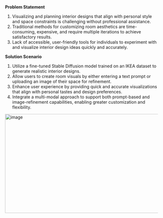 **Problem Statement**
1. Visualizing and planning interior designs that align with personal style and space constraints is challenging without professional assistance.
2. Traditional methods for customizing room aesthetics are time-consuming, expensive, and require multiple iterations to achieve satisfactory results.
3. Lack of accessible, user-friendly tools for individuals to experiment with and visualize interior design ideas quickly and accurately.

**Solution Scenario**
1. Utilize a fine-tuned Stable Diffusion model trained on an IKEA dataset to generate realistic interior designs.
2. Allow users to create room visuals by either entering a text prompt or uploading an image of their space for refinement.
3. Enhance user experience by providing quick and accurate visualizations that align with personal tastes and design preferences.
4. Integrate a multi-modal approach to support both prompt-based and image-refinement capabilities, enabling greater customization and flexibility.

<img width="652" height="327" alt="image" src="https://github.com/user-attachments/assets/41d0160c-7a90-44e0-90f0-bee316237f60" />





